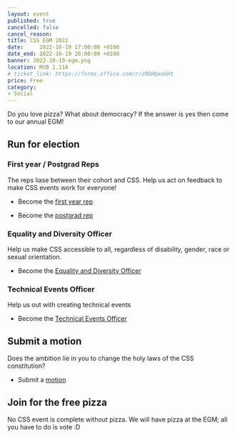 ```yaml
---
layout: event
published: true
cancelled: false
cancel_reason:
title: CSS EGM 2022
date:     2022-10-19 17:00:00 +0100
date_end: 2022-10-19 20:00:00 +0100
banner: 2022-10-19-egm.png
location: MVB 1.11A
# ticket_link: https://forms.office.com/r/zRDHQxeGHt
price: Free
category:
- Social
---
```


Do you love pizza? What about democracy? If the answer is yes then come to our annual EGM!

## Run for election

### **First year / Postgrad Reps**
  
The reps liase between their cohort and CSS. Help us act on feedback to make CSS events work for everyone!

* Become the [first year rep][1] 

* Become the [postgrad rep][2]

### **Equality and Diversity Officer**
  
Help us make CSS accessible to all, regardless of disability, gender, race or sexual orientation. 

* Become the [Equality and Diversity Officer][3]

### **Technical Events Officer**
  
Help us out with creating technical events

* Become the [Technical Events Officer][4]

## Submit a motion

Does the ambition lie in you to change the holy laws of the CSS constitution? 

* Submit a [motion][5]

## Join for the free pizza

No CSS event is complete without pizza. We will have pizza at the EGM; all you have to do is vote :D


[1]:https://forms.office.com/r/B5YUwE2QLj
[2]:https://forms.office.com/r/LgxXeFcDuZ
[3]:https://forms.office.com/r/e2GHFF9yjE
[4]:https://forms.office.com/r/EMUrBRiA16
[5]:https://forms.office.com/r/F9SdVXXYr8